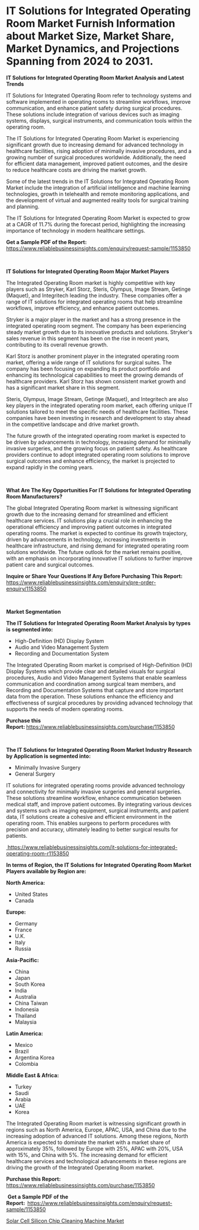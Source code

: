 <p><h1>IT Solutions for Integrated Operating Room Market Furnish Information about Market Size, Market Share, Market Dynamics, and Projections Spanning from 2024 to 2031.</h1></p><p><strong>IT Solutions for Integrated Operating Room Market Analysis and Latest Trends</strong></p>
<p><p>IT Solutions for Integrated Operating Room refer to technology systems and software implemented in operating rooms to streamline workflows, improve communication, and enhance patient safety during surgical procedures. These solutions include integration of various devices such as imaging systems, displays, surgical instruments, and communication tools within the operating room.</p><p>The IT Solutions for Integrated Operating Room Market is experiencing significant growth due to increasing demand for advanced technology in healthcare facilities, rising adoption of minimally invasive procedures, and a growing number of surgical procedures worldwide. Additionally, the need for efficient data management, improved patient outcomes, and the desire to reduce healthcare costs are driving the market growth.</p><p>Some of the latest trends in the IT Solutions for Integrated Operating Room Market include the integration of artificial intelligence and machine learning technologies, growth in telehealth and remote monitoring applications, and the development of virtual and augmented reality tools for surgical training and planning.</p><p>The IT Solutions for Integrated Operating Room Market is expected to grow at a CAGR of 11.7% during the forecast period, highlighting the increasing importance of technology in modern healthcare settings.</p></p>
<p><strong>Get a Sample PDF of the Report:&nbsp;</strong> <a href="https://www.reliablebusinessinsights.com/enquiry/request-sample/1153850">https://www.reliablebusinessinsights.com/enquiry/request-sample/1153850</a></p>
<p>&nbsp;</p>
<p><strong>IT Solutions for Integrated Operating Room Major Market Players</strong></p>
<p><p>The Integrated Operating Room market is highly competitive with key players such as Stryker, Karl Storz, Steris, Olympus, Image Stream, Getinge (Maquet), and Integritech leading the industry. These companies offer a range of IT solutions for integrated operating rooms that help streamline workflows, improve efficiency, and enhance patient outcomes.</p><p>Stryker is a major player in the market and has a strong presence in the integrated operating room segment. The company has been experiencing steady market growth due to its innovative products and solutions. Stryker's sales revenue in this segment has been on the rise in recent years, contributing to its overall revenue growth.</p><p>Karl Storz is another prominent player in the integrated operating room market, offering a wide range of IT solutions for surgical suites. The company has been focusing on expanding its product portfolio and enhancing its technological capabilities to meet the growing demands of healthcare providers. Karl Storz has shown consistent market growth and has a significant market share in this segment.</p><p>Steris, Olympus, Image Stream, Getinge (Maquet), and Integritech are also key players in the integrated operating room market, each offering unique IT solutions tailored to meet the specific needs of healthcare facilities. These companies have been investing in research and development to stay ahead in the competitive landscape and drive market growth.</p><p>The future growth of the integrated operating room market is expected to be driven by advancements in technology, increasing demand for minimally invasive surgeries, and the growing focus on patient safety. As healthcare providers continue to adopt integrated operating room solutions to improve surgical outcomes and enhance efficiency, the market is projected to expand rapidly in the coming years.</p></p>
<p>&nbsp;</p>
<p><strong>What Are The Key Opportunities For IT Solutions for Integrated Operating Room Manufacturers?</strong></p>
<p><p>The global Integrated Operating Room market is witnessing significant growth due to the increasing demand for streamlined and efficient healthcare services. IT solutions play a crucial role in enhancing the operational efficiency and improving patient outcomes in integrated operating rooms. The market is expected to continue its growth trajectory, driven by advancements in technology, increasing investments in healthcare infrastructure, and rising demand for integrated operating room solutions worldwide. The future outlook for the market remains positive, with an emphasis on incorporating innovative IT solutions to further improve patient care and surgical outcomes.</p></p>
<p><strong>Inquire or Share Your Questions If Any Before Purchasing This Report:</strong> <a href="https://www.reliablebusinessinsights.com/enquiry/pre-order-enquiry/1153850">https://www.reliablebusinessinsights.com/enquiry/pre-order-enquiry/1153850</a></p>
<p>&nbsp;</p>
<p><strong>Market Segmentation</strong></p>
<p><strong>The IT Solutions for Integrated Operating Room Market Analysis by types is segmented into:</strong></p>
<p><ul><li>High-Definition (HD) Display System</li><li>Audio and Video Management System</li><li>Recording and Documentation System</li></ul></p>
<p><p>The Integrated Operating Room market is comprised of High-Definition (HD) Display Systems which provide clear and detailed visuals for surgical procedures, Audio and Video Management Systems that enable seamless communication and coordination among surgical team members, and Recording and Documentation Systems that capture and store important data from the operation. These solutions enhance the efficiency and effectiveness of surgical procedures by providing advanced technology that supports the needs of modern operating rooms.</p></p>
<p><strong>Purchase this Report:&nbsp;</strong><a href="https://www.reliablebusinessinsights.com/purchase/1153850">https://www.reliablebusinessinsights.com/purchase/1153850</a></p>
<p>&nbsp;</p>
<p><strong>The IT Solutions for Integrated Operating Room Market Industry Research by Application is segmented into:</strong></p>
<p><ul><li>Minimally Invasive Surgery</li><li>General Surgery</li></ul></p>
<p><p>IT solutions for integrated operating rooms provide advanced technology and connectivity for minimally invasive surgeries and general surgeries. These solutions streamline workflow, enhance communication between medical staff, and improve patient outcomes. By integrating various devices and systems such as imaging equipment, surgical instruments, and patient data, IT solutions create a cohesive and efficient environment in the operating room. This enables surgeons to perform procedures with precision and accuracy, ultimately leading to better surgical results for patients.</p></p>
<p><a href="https://www.reliablebusinessinsights.com/it-solutions-for-integrated-operating-room-r1153850">&nbsp;https://www.reliablebusinessinsights.com/it-solutions-for-integrated-operating-room-r1153850</a></p>
<p><strong>In terms of Region, the IT Solutions for Integrated Operating Room Market Players available by Region are:</strong></p>
<p>
    <p> <strong> North America: </strong>
        <ul>
            <li>United States</li>
            <li>Canada</li>
        </ul>
        </p> 
    <p> <strong> Europe: </strong>
        <ul>
            <li>Germany</li>
            <li>France</li>
            <li>U.K.</li>
            <li>Italy</li>
            <li>Russia</li>
        </ul>
        </p> 
    <p> <strong> Asia-Pacific: </strong>
        <ul>
            <li>China</li>
            <li>Japan</li>
            <li>South Korea</li>
            <li>India</li>
            <li>Australia</li>
            <li>China Taiwan</li>
            <li>Indonesia</li>
            <li>Thailand</li>
            <li>Malaysia</li>
        </ul>
        </p> 
    <p> <strong> Latin America: </strong>
        <ul>
            <li>Mexico</li>
            <li>Brazil</li>
            <li>Argentina Korea</li>
            <li>Colombia</li>
        </ul>
        </p> 
    <p> <strong> Middle East & Africa: </strong>
        <ul>
            <li>Turkey</li>
            <li>Saudi</li>
            <li>Arabia</li>
            <li>UAE</li>
            <li>Korea</li>
        </ul>
    </p>
    </p>
<p><p>The Integrated Operating Room market is witnessing significant growth in regions such as North America, Europe, APAC, USA, and China due to the increasing adoption of advanced IT solutions. Among these regions, North America is expected to dominate the market with a market share of approximately 35%, followed by Europe with 25%, APAC with 20%, USA with 15%, and China with 5%. The increasing demand for efficient healthcare services and technological advancements in these regions are driving the growth of the Integrated Operating Room market.</p></p>
<p><strong>Purchase this Report: </strong><a href="https://www.reliablebusinessinsights.com/purchase/1153850">https://www.reliablebusinessinsights.com/purchase/1153850</a></p>
<p>&nbsp;<strong>Get a Sample PDF of the Report:&nbsp;&nbsp;</strong><a href="https://www.reliablebusinessinsights.com/enquiry/request-sample/1153850">https://www.reliablebusinessinsights.com/enquiry/request-sample/1153850</a></p>
<p><strong></strong></p>
<p><p><a href="https://view.publitas.com/reportprime-1/solar-cell-silicon-chip-cleaning-machine-market-size-is-growing-at-cagr-of-6-3-this-report-covers-analysis-by-market-segmentation-growth-and-forecast-2024-2031/">Solar Cell Silicon Chip Cleaning Machine Market</a></p></p>